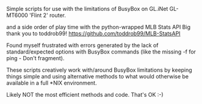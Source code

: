 Simple scripts for use with the limitations of BusyBox on GL.iNet GL-MT6000 'Flint 2' router. 

and a side order of play time with the python-wrapped MLB Stats API
Big thank you to toddrob99!
https://github.com/toddrob99/MLB-StatsAPI

Found myself frustrated with errors generated by the lack of standard/expected options with 
BusyBox commands (like the missing -f for ping - Don't fragment). 

These scripts creatively work with/around BusyBox limitations by keeping things simple and 
using alternative methods to what would otherwise be available in a full *NIX environment. 

Likely NOT the most efficient methods and code. That's OK :-) 
